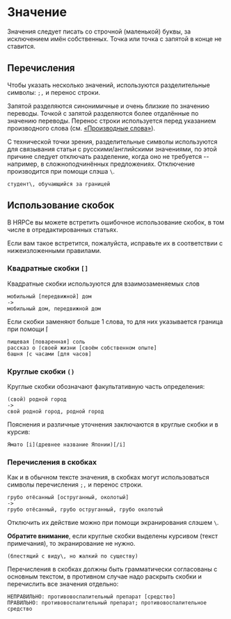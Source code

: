 # Значение

Значения следует писать со строчной (маленькой) буквы, за исключением имён собственных. Точка или точка с запятой в конце не ставится.

## Перечисления

Чтобы указать несколько значений, используются разделительные символы: `;,` и перенос строки.

Запятой разделяются синонимичные и очень близкие по значению переводы. Точкой с запятой разделяются более отдалённые по значению переводы. Перенос строки используется перед указанием производного слова (см. [«Производные слова»](/jp-ru/Значение.html#-Производные-слова)).

С технической точки зрения, разделительные символы используются для связывания статьи с русскими/английскими значениями, по этой причине следует отключать разделение, когда оно не требуется -- например, в сложноподчинённых предложениях. Отключение производится при помощи слэша `\`.

```
студент\, обучающийся за границей
```

## Использование скобок

В НЯРСе вы можете встретить ошибочное использование скобок, в том числе в отредактированных статьях.

Если вам такое встретится, пожалуйста, исправьте их в соответствии с нижеизложенными правилами.

### Квадратные скобки `[]`

Квадратные скобки используются для взаимозаменяемых слов

```
мобильный [передвижной] дом
->
мобильный дом, передвижной дом
```

Если скобки заменяют больше 1 слова, то для них указывается граница при помощи ⌈

```
пищевая [поваренная] соль
рассказ о ⌈своей жизни [своём собственном опыте]
башня ⌈с часами [для часов]
```

### Круглые скобки `()`

Круглые скобки обозначают факультативную часть определения:

```
(свой) родной город
->
свой родной город, родной город
```

Пояснения и различные уточнения заключаются в круглые скобки и в курсив:

```
Ямато [i](древнее название Японии)[/i]
```

### Перечисления в скобках

Как и в обычном тексте значения, в скобках могут использоваться символы перечисления `;,` и перенос строки.

```
грубо отёсанный [оструганный, околотый]
->
грубо отёсанный, грубо оструганный, грубо околотый
```

Отключить их действие можно при помощи экранирования слэшем `\`.

**Обратите внимание**, если круглые скобки выделены курсивом (текст примечания), то экранирование не нужно.

```
(блестящий с виду\, но жалкий по существу)
```

Перечисления в скобках должны быть грамматически согласованы с основным текстом, в противном случае надо раскрыть скобки и перечислить все значения отдельно:

```
НЕПРАВИЛЬНО: противовоспалительный препарат [средство]
ПРАВИЛЬНО: противовоспалительный препарат; противовоспалительное средство
```
